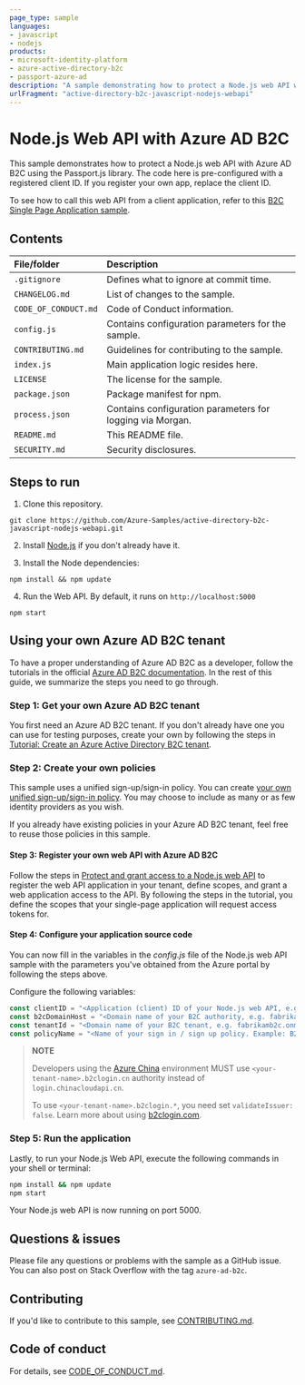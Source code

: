 ```yaml
---
page_type: sample
languages:
- javascript
- nodejs
products:
- microsoft-identity-platform
- azure-active-directory-b2c
- passport-azure-ad
description: "A sample demonstrating how to protect a Node.js web API with Azure AD B2C using the Passport.js library."
urlFragment: "active-directory-b2c-javascript-nodejs-webapi"
---
```


# Node.js Web API with Azure AD B2C

This sample demonstrates how to protect a Node.js web API with Azure AD B2C using the Passport.js library. The code here is pre-configured with a registered client ID. If you register your own app, replace the client ID.

To see how to call this web API from a client application, refer to this [B2C Single Page Application sample](https://github.com/Azure-Samples/active-directory-b2c-javascript-msal-singlepageapp).

## Contents

| File/folder          | Description                                               |
|:---------------------|:----------------------------------------------------------|
| `.gitignore`         | Defines what to ignore at commit time.                    |
| `CHANGELOG.md`       | List of changes to the sample.                            |
| `CODE_OF_CONDUCT.md` | Code of Conduct information.                              |
| `config.js`          | Contains configuration parameters for the sample.         |
| `CONTRIBUTING.md`    | Guidelines for contributing to the sample.                |
| `index.js`           | Main application logic resides here.                      |
| `LICENSE`            | The license for the sample.                               |
| `package.json`       | Package manifest for npm.                                 |
| `process.json`       | Contains configuration parameters for logging via Morgan. |
| `README.md`          | This README file.                                         |
| `SECURITY.md`        | Security disclosures.                                     |

## Steps to run

1. Clone this repository.

```console
git clone https://github.com/Azure-Samples/active-directory-b2c-javascript-nodejs-webapi.git
```

2. Install [Node.js](https://nodejs.org/en/download/) if you don't already have it.

3. Install the Node dependencies:

```console
npm install && npm update
```

4. Run the Web API. By default, it runs on `http://localhost:5000`

```console
npm start
```

## Using your own Azure AD B2C tenant

To have a proper understanding of Azure AD B2C as a developer, follow the tutorials in the official [Azure AD B2C documentation](https://docs.microsoft.com/azure/active-directory-b2c/). In the rest of this guide, we summarize the steps you need to go through.

### Step 1: Get your own Azure AD B2C tenant

You first need an Azure AD B2C tenant. If you don't already have one you can use for testing purposes, create your own by following the steps in [Tutorial: Create an Azure Active Directory B2C tenant](https://docs.microsoft.com/azure/active-directory-b2c/tutorial-create-tenant).

### Step 2: Create your own policies

This sample uses a unified sign-up/sign-in policy. You can create [your own unified sign-up/sign-in policy](https://docs.microsoft.com/azure/active-directory-b2c/tutorial-create-user-flows). You may choose to include as many or as few identity providers as you wish.

If you already have existing policies in your Azure AD B2C tenant, feel free to reuse those policies in this sample.

#### Step 3: Register your own web API with Azure AD B2C

Follow the steps in [Protect and grant access to a Node.js web API](https://docs.microsoft.com/azure/active-directory-b2c/tutorial-single-page-app-webapi) to register the web API application in your tenant, define scopes, and grant a web application access to the API. By following the steps in the tutorial, you define the scopes that your single-page application will request access tokens for.

#### Step 4: Configure your application source code

You can now fill in the variables in the *config.js* file of the Node.js web API sample with the parameters you've obtained from the Azure portal by following the steps above.

Configure the following variables:

```javascript
const clientID = "<Application (client) ID of your Node.js web API, e.g. 93733604-0000-0000-0000-87084dd55348>"
const b2cDomainHost = "<Domain name of your B2C authority, e.g. fabrikamb2c.b2clogin.com>";
const tenantId = "<Domain name of your B2C tenant, e.g. fabrikamb2c.onmicrosoft.com>";
const policyName = "<Name of your sign in / sign up policy. Example: B2C_1_SUSI>";
```

> **NOTE**
>
> Developers using the [Azure China](https://docs.microsoft.com/azure/active-directory/develop/authentication-national-cloud) environment MUST use `<your-tenant-name>.b2clogin.cn` authority instead of `login.chinacloudapi.cn`.
>
> To use `<your-tenant-name>.b2clogin.*`, you need set `validateIssuer: false`. Learn more about using [b2clogin.com](https://docs.microsoft.com/azure/active-directory-b2c/b2clogin).

### Step 5: Run the application

Lastly, to run your Node.js Web API, execute the following commands in your shell or terminal:

```bash
npm install && npm update
npm start
```

Your Node.js web API is now running on port 5000.

## Questions & issues

Please file any questions or problems with the sample as a GitHub issue. You can also post on Stack Overflow with the tag `azure-ad-b2c`.

## Contributing

If you'd like to contribute to this sample, see [CONTRIBUTING.md](./CONTRIBUTING.md).

## Code of conduct

For details, see [CODE_OF_CONDUCT.md](CODE_OF_CONDUCT.md).
